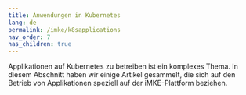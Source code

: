```yaml
---
title: Anwendungen in Kubernetes
lang: de
permalink: /imke/k8sapplications
nav_order: 7
has_children: true
---
```


Applikationen auf Kubernetes zu betreiben ist ein komplexes Thema. In diesem Abschnitt haben wir einige Artikel gesammelt, die sich auf den Betrieb von Applikationen speziell auf der iMKE-Plattform beziehen.

